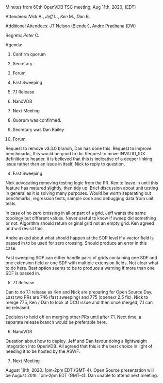 Minutes from 60th OpenVDB TSC meeting, Aug 11th, 2020, (EDT)

Attendees: *Nick* A., *Jeff* L., *Ken* M., *Dan* B.

Additional Attendees: JT Nelson (Blender), Andre Pradhana (DW)

Regrets: *Peter* C.

Agenda:

1) Confirm quorum
2) Secretary
3) Forum
4) Fast Sweeping
5) 7.1 Release
6) NanoVDB
7) Next Meeting


1) Quorum was confirmed.

2) Secretary was Dan Bailey

3) Forum

Request to remove v3.3.0 branch, Dan has done this. Request to improve
benchmarks, this would be good to do. Request to move INVALID_IDX definition to
header, it is believed that this is indicative of a deeper linking issue rather
than an issue in itself, Nick to reply to question.

4) Fast Sweeping

Nick advocating removing testing logic from the PR. Ken to leave in until this
feature has matured slightly, then tidy up. Brief discussion about unit testing
in general as it is solving many purposes. Would be worth separating out
benchmarks, regression tests, sample code and debugging data from unit tests.

In case of no zero crossing in all or part of a grid, Jeff wants the same
topology but different values. Never useful to know if sweep did something or
not. Algorithm should return original grid not an empty grid. Ken agreed and
will revisit this.

Andre asked about what should happen at the SOP level if a vector field is
passed in to be used for zero crossing. Should produce an error in this case.

Fast sweeping SOP can either handle pairs of grids containing one SDF and one
extension field or one SDF with multiple extension fields. Not clear what to do
here. Best option seems to be to produce a warning if more than one SDF is
passed in.

5) 7.1 Release

Dan to do 7.1 release as Ken and Nick are preparing for Open Source Day. Last
two PRs are 746 (fast sweeping) and 775 (openexr 2.5 fix). Nick to merge 775,
Ken / Dan to look at DCO issue and then once merged, 7.1 can be released.

Decision to hold off on merging other PRs until after 7.1. Next time, a separate
release branch would be preferable here.

6) NanoVDB

Question about how to deploy. Jeff and Dan favour doing a lightweight
integration into OpenVDB. All agreed that this is the best choice in light of
needing it to be hosted by the ASWF.

7) Next Meeting

August 18th, 2020. 1pm-2pm EDT (GMT-4). Open Source presentation will be August
20th. 1pm-2pm EDT (GMT-4). Dan unable to attend next meeting.
